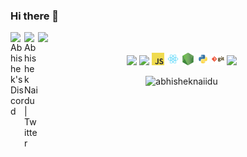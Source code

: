 ### Hi there 👋

<a href="https://discord.gg/kuaVNeGvdr">
  <img align="left" alt="Abhishek's Discord" width="22px" src="https://raw.githubusercontent.com/peterthehan/peterthehan/master/assets/discord.svg" />
</a>
<a href="https://twitter.com/illegaldi">
  <img align="left" alt="Abhishek Naidu | Twitter" width="22px" src="https://raw.githubusercontent.com/peterthehan/peterthehan/master/assets/twitter.svg"/>
</a>

![](https://visitor-badge.glitch.me/badge?page_id=idtc.idtc)

<p align="center">
<code><img height="20" src="https://user-images.githubusercontent.com/81755979/181935070-0498fb94-ad6c-429e-a3de-ac9c8a5511fd.png"></code>
<code><img height="20" src="https://user-images.githubusercontent.com/81755979/181935097-03d39a84-df42-453a-b67b-2144175680f3.png"></code>
<code><img height="20" src="https://raw.githubusercontent.com/github/explore/80688e429a7d4ef2fca1e82350fe8e3517d3494d/topics/javascript/javascript.png"></code>
<code><img height="20" src="https://raw.githubusercontent.com/github/explore/80688e429a7d4ef2fca1e82350fe8e3517d3494d/topics/react/react.png"></code>
<code><img height="20" src="https://raw.githubusercontent.com/github/explore/80688e429a7d4ef2fca1e82350fe8e3517d3494d/topics/nodejs/nodejs.png"></code>
<code><img height="20" src="https://raw.githubusercontent.com/github/explore/80688e429a7d4ef2fca1e82350fe8e3517d3494d/topics/python/python.png"></code>
<code><img height="20" src="https://raw.githubusercontent.com/github/explore/80688e429a7d4ef2fca1e82350fe8e3517d3494d/topics/git/git.png"></code>
<code><img height="20" src="https://user-images.githubusercontent.com/81755979/181935518-27aa3893-7555-4fa9-8b28-2b3b4ae11f14.png"></code>
</p>
<p align="center"> <img src="https://github-readme-stats.vercel.app/api?username=idtc&show_icons=true&theme=gotham" alt="abhisheknaiidu" />
